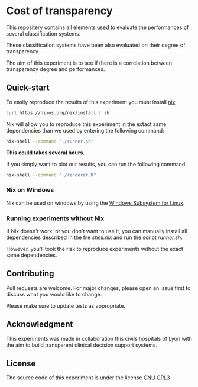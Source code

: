 # Cost of transparency

This repositery contains all elements used to evaluate the performances of
several classification systems.

These classification systems have been also evaluated on their degree
of transparency.

The aim of this experiment is to see if there is a correlation between
transparency degree and performances.

## Quick-start

To easily reproduce the results of this experiment you must install 
[nix](https://nixos.org/nix/)

```bash
curl https://nixos.org/nix/install | sh
```

Nix will allow you to reproduce this experiment in the extact same
dependencies than we used by entering the following command:

```bash
nix-shell --command "./runner.sh"
```

**This could takes several hours.**

If you simply want to plot our results, you can run the following command:

```bash
nix-shell --command "./renderer.R"
```

### Nix on Windows

Nix can be used on windows by using the [Windows Subsystem for Linux](https://docs.microsoft.com/en-us/windows/wsl/install-win10).

### Running experiments without Nix

If Nix doesn't work, or you don't want to use it, you can manually install 
all dependencies described in the file *shell.nix* and run the script 
*runner.sh*.

However, you'll took the risk to reproduce experiments without the exact
same dependencies.

## Contributing

Pull requests are welcome. For major changes, please open an issue first to 
discuss what you would like to change.

Please make sure to update tests as appropriate.

## Acknowledgment

This experiments was made in collaboration this civils hospitals of Lyon
with the aim to build transparent clinical decision support systems.

## License

The source code of this experiment is under the license
[GNU GPL3](https://www.gnu.org/licenses/gpl-3.0.en.html)

